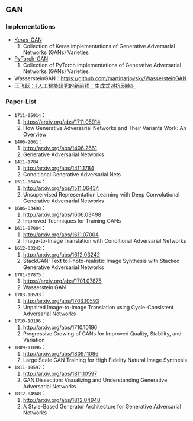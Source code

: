 ## GAN

### Implementations

- [Keras-GAN](https://github.com/eriklindernoren/Keras-GAN)
    1. Collection of Keras implementations of Generative Adversarial Networks (GANs) Varieties
- [PyTorch-GAN](https://github.com/eriklindernoren/PyTorch-GAN)
    1. Collection of PyTorch implementations of Generative Adversarial Networks (GANs) Varieties
- WassersteinGAN：https://github.com/martinarjovsky/WassersteinGAN
- [王飞跃：《人工智能研究的新前线：生成式对抗网络》](http://blog.sciencenet.cn/home.php?mod=space&uid=2374&do=blog&id=1130140)

### Paper-List

- `1711-05914`：
    1. https://arxiv.org/abs/1711.05914
    2. How Generative Adversarial Networks and Their Variants Work: An Overview
- `1406-2661`：
    1. http://arxiv.org/abs/1406.2661
    2. Generative Adversarial Networks
- `1411-1784`：
    1. http://arxiv.org/abs/1411.1784
    2. Conditional Generative Adversarial Nets
- `1511-06434`：
    1. http://arxiv.org/abs/1511.06434
    2. Unsupervised Representation Learning with Deep Convolutional Generative Adversarial Networks
- `1606-03498`：
    1. http://arxiv.org/abs/1606.03498
    2. Improved Techniques for Training GANs
- `1611-07004`：
    1. http://arxiv.org/abs/1611.07004
    2. Image-to-Image Translation with Conditional Adversarial Networks
- `1612-03242`：
    1. http://arxiv.org/abs/1612.03242
    2. StackGAN: Text to Photo-realistic Image Synthesis with Stacked Generative Adversarial Networks
- `1701-07875`：
    1. https://arxiv.org/abs/1701.07875
    2. Wasserstein GAN
- `1703-10593`：
    1. http://arxiv.org/abs/1703.10593
    2. Unpaired Image-to-Image Translation using Cycle-Consistent Adversarial Networks
- `1710-10196`：
    1. http://arxiv.org/abs/1710.10196
    2. Progressive Growing of GANs for Improved Quality, Stability, and Variation
- `1809-11096`：
    1. http://arxiv.org/abs/1809.11096
    2. Large Scale GAN Training for High Fidelity Natural Image Synthesis
- `1811-10597`：
    1. http://arxiv.org/abs/1811.10597
    2. GAN Dissection: Visualizing and Understanding Generative Adversarial Networks
- `1812-04948`：
    1. http://arxiv.org/abs/1812.04948
    2. A Style-Based Generator Architecture for Generative Adversarial Networks
